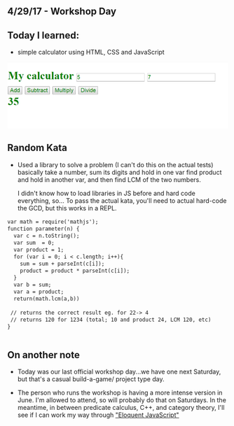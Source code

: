 ## 4/29/17 - Workshop Day

## Today I learned:

- simple calculator using HTML, CSS and JavaScript

![Calculator](/images/calc.png)

## Random Kata

- Used a library to solve a problem (I can't do this on the actual tests)
  basically take a number, sum its digits and hold in one var
  find product and hold in another var, and then find LCM of the two numbers.
  
  I didn't know how to load libraries in JS before and hard code everything, so...
  To pass the actual kata, you'll need to actual hard-code the GCD,
  but this works in a REPL.
  
```
var math = require('mathjs');
function parameter(n) {
  var c = n.toString();
  var sum  = 0;
  var product = 1;
  for (var i = 0; i < c.length; i++){
    sum = sum + parseInt(c[i]);
    product = product * parseInt(c[i]);
  }
  var b = sum;
  var a = product;
  return(math.lcm(a,b))
 
 // returns the correct result eg. for 22-> 4
 // returns 120 for 1234 (total; 10 and product 24, LCM 120, etc)
}
 
```

## On another note

- Today was our last official workshop day...we have one next Saturday,
  but that's a casual build-a-game/ project type day. 
  
- The person who runs the workshop is having a more intense version in June.
  I'm allowed to attend, so will probably do that on Saturdays.
  In the meantime, in between predicate calculus, C++, and category theory,
  I'll see if I can work my way through ["Eloquent JavaScript"](eloquentjavascript.net/)
